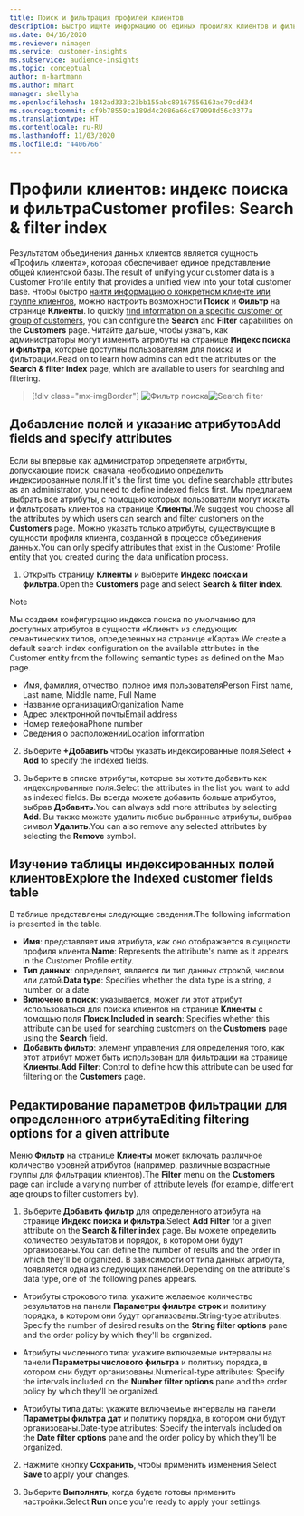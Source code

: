 ```yaml
---
title: Поиск и фильтрация профилей клиентов
description: Быстро ищите информацию об единых профилях клиентов и фильтруйте для указанных атрибутов.
ms.date: 04/16/2020
ms.reviewer: nimagen
ms.service: customer-insights
ms.subservice: audience-insights
ms.topic: conceptual
author: m-hartmann
ms.author: mhart
manager: shellyha
ms.openlocfilehash: 1842ad333c23bb155abc89167556163ae79cdd34
ms.sourcegitcommit: cf9b78559ca189d4c2086a66c879098d56c0377a
ms.translationtype: HT
ms.contentlocale: ru-RU
ms.lasthandoff: 11/03/2020
ms.locfileid: "4406766"
---
```

# <a name="customer-profiles-search--filter-index"></a><span data-ttu-id="03cb0-103">Профили клиентов: индекс поиска и фильтра</span><span class="sxs-lookup"><span data-stu-id="03cb0-103">Customer profiles: Search & filter index</span></span>

<span data-ttu-id="03cb0-104">Результатом объединения данных клиентов является сущность «Профиль клиента», которая обеспечивает единое представление общей клиентской базы.</span><span class="sxs-lookup"><span data-stu-id="03cb0-104">The result of unifying your customer data is a Customer Profile entity that provides a unified view into your total customer base.</span></span> <span data-ttu-id="03cb0-105">Чтобы быстро [найти информацию о конкретном клиенте или группе клиентов](customer-profiles.md), можно настроить возможности **Поиск** и **Фильтр** на странице **Клиенты**.</span><span class="sxs-lookup"><span data-stu-id="03cb0-105">To quickly [find information on a specific customer or group of customers](customer-profiles.md), you can configure the **Search** and **Filter** capabilities on the **Customers** page.</span></span> <span data-ttu-id="03cb0-106">Читайте дальше, чтобы узнать, как администраторы могут изменить атрибуты на странице **Индекс поиска и фильтра**, которые доступны пользователям для поиска и фильтрации.</span><span class="sxs-lookup"><span data-stu-id="03cb0-106">Read on to learn how admins can edit the attributes on the **Search & filter index** page, which are available to users for searching and filtering.</span></span>

> [!div class="mx-imgBorder"]
> <span data-ttu-id="03cb0-107">![Фильтр поиска](media/search-filter.png "Фильтр поиска")</span><span class="sxs-lookup"><span data-stu-id="03cb0-107">![Search filter](media/search-filter.png "Search filter")</span></span>

## <a name="add-fields-and-specify-attributes"></a><span data-ttu-id="03cb0-108">Добавление полей и указание атрибутов</span><span class="sxs-lookup"><span data-stu-id="03cb0-108">Add fields and specify attributes</span></span>

<span data-ttu-id="03cb0-109">Если вы впервые как администратор определяете атрибуты, допускающие поиск, сначала необходимо определить индексированные поля.</span><span class="sxs-lookup"><span data-stu-id="03cb0-109">If it's the first time you define searchable attributes as an administrator, you need to define indexed fields first.</span></span> <span data-ttu-id="03cb0-110">Мы предлагаем выбрать все атрибуты, с помощью которых пользователи могут искать и фильтровать клиентов на странице **Клиенты**.</span><span class="sxs-lookup"><span data-stu-id="03cb0-110">We suggest you choose all the attributes by which users can search and filter customers on the **Customers** page.</span></span> <span data-ttu-id="03cb0-111">Можно указать только атрибуты, существующие в сущности профиля клиента, созданной в процессе объединения данных.</span><span class="sxs-lookup"><span data-stu-id="03cb0-111">You can only specify attributes that exist in the Customer Profile entity that you created during the data unification process.</span></span>

1. <span data-ttu-id="03cb0-112">Открыть страницу **Клиенты** и выберите **Индекс поиска и фильтра**.</span><span class="sxs-lookup"><span data-stu-id="03cb0-112">Open the **Customers** page and select **Search & filter index**.</span></span>

> [!NOTE]
> <span data-ttu-id="03cb0-113">Мы создаем конфигурацию индекса поиска по умолчанию для доступных атрибутов в сущности «Клиент» из следующих семантических типов, определенных на странице «Карта».</span><span class="sxs-lookup"><span data-stu-id="03cb0-113">We create a default search index configuration on the available attributes in the Customer entity from the following semantic types as defined on the Map page.</span></span>
> - <span data-ttu-id="03cb0-114">Имя, фамилия, отчество, полное имя пользователя</span><span class="sxs-lookup"><span data-stu-id="03cb0-114">Person First name, Last name, Middle name, Full Name</span></span>
> - <span data-ttu-id="03cb0-115">Название организации</span><span class="sxs-lookup"><span data-stu-id="03cb0-115">Organization Name</span></span>
> - <span data-ttu-id="03cb0-116">Адрес электронной почты</span><span class="sxs-lookup"><span data-stu-id="03cb0-116">Email address</span></span>
> - <span data-ttu-id="03cb0-117">Номер телефона</span><span class="sxs-lookup"><span data-stu-id="03cb0-117">Phone number</span></span>
> - <span data-ttu-id="03cb0-118">Сведения о расположении</span><span class="sxs-lookup"><span data-stu-id="03cb0-118">Location information</span></span>

2. <span data-ttu-id="03cb0-119">Выберите **+Добавить** чтобы указать индексированные поля.</span><span class="sxs-lookup"><span data-stu-id="03cb0-119">Select **+ Add** to specify the indexed fields.</span></span>

3. <span data-ttu-id="03cb0-120">Выберите в списке атрибуты, которые вы хотите добавить как индексированные поля.</span><span class="sxs-lookup"><span data-stu-id="03cb0-120">Select the attributes in the list you want to add as indexed fields.</span></span> <span data-ttu-id="03cb0-121">Вы всегда можете добавить больше атрибутов, выбрав **Добавить**.</span><span class="sxs-lookup"><span data-stu-id="03cb0-121">You can always add more attributes by selecting **Add**.</span></span> <span data-ttu-id="03cb0-122">Вы также можете удалить любые выбранные атрибуты, выбрав символ **Удалить**.</span><span class="sxs-lookup"><span data-stu-id="03cb0-122">You can also remove any selected attributes by selecting the **Remove** symbol.</span></span>

## <a name="explore-the-indexed-customer-fields-table"></a><span data-ttu-id="03cb0-123">Изучение таблицы индексированных полей клиентов</span><span class="sxs-lookup"><span data-stu-id="03cb0-123">Explore the Indexed customer fields table</span></span>

<span data-ttu-id="03cb0-124">В таблице представлены следующие сведения.</span><span class="sxs-lookup"><span data-stu-id="03cb0-124">The following information is presented in the table.</span></span>

- <span data-ttu-id="03cb0-125">**Имя**: представляет имя атрибута, как оно отображается в сущности профиля клиента.</span><span class="sxs-lookup"><span data-stu-id="03cb0-125">**Name**: Represents the attribute's name as it appears in the Customer Profile entity.</span></span>
- <span data-ttu-id="03cb0-126">**Тип данных**: определяет, является ли тип данных строкой, числом или датой.</span><span class="sxs-lookup"><span data-stu-id="03cb0-126">**Data type**: Specifies whether the data type is a string, a number, or a date.</span></span>
- <span data-ttu-id="03cb0-127">**Включено в поиск**: указывается, может ли этот атрибут использоваться для поиска клиентов на странице **Клиенты** с помощью поля **Поиск**.</span><span class="sxs-lookup"><span data-stu-id="03cb0-127">**Included in search**: Specifies whether this attribute can be used for searching customers on the **Customers** page using the **Search** field.</span></span>
- <span data-ttu-id="03cb0-128">**Добавить фильтр**: элемент управления для определения того, как этот атрибут может быть использован для фильтрации на странице **Клиенты**.</span><span class="sxs-lookup"><span data-stu-id="03cb0-128">**Add Filter**: Control to define how this attribute can be used for filtering on the **Customers** page.</span></span>

## <a name="editing-filtering-options-for-a-given-attribute"></a><span data-ttu-id="03cb0-129">Редактирование параметров фильтрации для определенного атрибута</span><span class="sxs-lookup"><span data-stu-id="03cb0-129">Editing filtering options for a given attribute</span></span>

<span data-ttu-id="03cb0-130">Меню **Фильтр** на странице **Клиенты** может включать различное количество уровней атрибутов (например, различные возрастные группы для фильтрации клиентов).</span><span class="sxs-lookup"><span data-stu-id="03cb0-130">The **Filter** menu on the **Customers** page can include a varying number of attribute levels (for example, different age groups to filter customers by).</span></span>

1. <span data-ttu-id="03cb0-131">Выберите **Добавить фильтр** для определенного атрибута на странице **Индекс поиска и фильтра**.</span><span class="sxs-lookup"><span data-stu-id="03cb0-131">Select **Add Filter** for a given attribute on the **Search & filter index** page.</span></span> <span data-ttu-id="03cb0-132">Вы можете определить количество результатов и порядок, в котором они будут организованы.</span><span class="sxs-lookup"><span data-stu-id="03cb0-132">You can define the number of results and the order in which they'll be organized.</span></span> <span data-ttu-id="03cb0-133">В зависимости от типа данных атрибута, появляется одна из следующих панелей.</span><span class="sxs-lookup"><span data-stu-id="03cb0-133">Depending on the attribute's data type, one of the following panes appears.</span></span>

- <span data-ttu-id="03cb0-134">Атрибуты строкового типа: укажите желаемое количество результатов на панели **Параметры фильтра строк** и политику порядка, в котором они будут организованы.</span><span class="sxs-lookup"><span data-stu-id="03cb0-134">String-type attributes: Specify the number of desired results on the **String filter options** pane and the order policy by which they'll be organized.</span></span>

- <span data-ttu-id="03cb0-135">Атрибуты численного типа: укажите включаемые интервалы на панели **Параметры числового фильтра** и политику порядка, в котором они будут организованы.</span><span class="sxs-lookup"><span data-stu-id="03cb0-135">Numerical-type attributes: Specify the intervals included on the **Number filter options** pane and the order policy by which they'll be organized.</span></span>

- <span data-ttu-id="03cb0-136">Атрибуты типа даты: укажите включаемые интервалы на панели **Параметры фильтра дат** и политику порядка, в котором они будут организованы.</span><span class="sxs-lookup"><span data-stu-id="03cb0-136">Date-type attributes:  Specify the intervals included on the **Date filter options** pane and the order policy by which they'll be organized.</span></span>

2. <span data-ttu-id="03cb0-137">Нажмите кнопку **Сохранить**, чтобы применить изменения.</span><span class="sxs-lookup"><span data-stu-id="03cb0-137">Select **Save** to apply your changes.</span></span>

3. <span data-ttu-id="03cb0-138">Выберите **Выполнять**, когда будете готовы применить настройки.</span><span class="sxs-lookup"><span data-stu-id="03cb0-138">Select **Run** once you're ready to apply your settings.</span></span>

